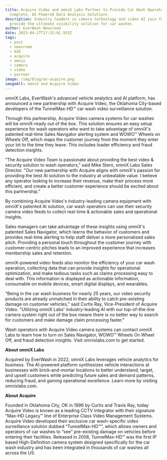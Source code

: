 ```yaml
---
title: Acquire Video and omniX Labs Partner to Provide Car Wash Operators with
  Complete, AI-Powered Data Analysis Solutions
description: Industry leaders in camera technology and video AI join forces to
  provide the ultimate visibility solution for car washes
author: EverWash Newsroom
date: 2023-04-27T17:32:01.933Z
tags:
  - post
  - newsroom
  - b2b
  - acquire
  - omnix
  - camera
  - video
  - partner
image: /img/blog/ox-acquire.png
imageAlt: omniX and Acquire Video
---
```

omniX Labs, EverWash's advanced vehicle analytics and AI platform, has announced a new partnership with Acquire Video, the Oklahoma City-based developers of the TunnelMax-HD™ car wash video surveillance solution.

Through this partnership, Acquire Video camera systems for car washes will be omniX-ready out of the box. This solution ensures an easy setup experience for wash operators who want to take advantage of omniX's patented real-time Sales Navigator alerting system and WOWO™ Wheels on Wheels Off, which maps the customer journey from the moment they enter your lot to the time they leave. This includes loader efficiency and fraud detection insights. 

“The Acquire Video Team is passionate about providing the best video & security solution to wash operators," said Mike Stern, omniX Labs Sales Director. "Our new partnership with Acquire aligns with omniX's passion for providing the best AI solution to the industry at unbeatable value. I believe any operator looking to increase their revenue, make their process more efficient, and create a better customer experience should be excited about this partnership."

By combining Acquire Video's industry-leading camera equipment with omniX's patented AI solution, car wash operators can use their security camera video feeds to collect real-time & actionable sales and operational insights. 

Sales managers can take advantage of these insights using omniX's patented Sales Navigator, which learns the behavior of customers and provides real-time alerting to help staff deliver a more personalized sales pitch. Providing a personal touch throughout the customer journey with customer-centric pitches leads to an improved experience that increases membership sales and retention.

omniX-powered video feeds also monitor the efficiency of your car wash operation, collecting data that can provide insights for operational optimization, and make tedious tasks such as claims processing easy to deal with. This information is displayed as actionable information, consumable on mobile devices, smart digital displays, and wearables.

"Being in the car wash business for nearly 25 years, our video security products are already unmatched in their ability to catch pre-existing damage on customer vehicles," said Curtis Ray, Vice-President of Acquire Video. "Utilizing omniX Labs' industry-leading AI with our top-of-the-line camera system right out of the box means there is no better way to search for customers and make damage claim processing faster."

Wash operators with Acquire Video camera systems can contact omniX Labs to learn how to turn on Sales Navigator, WOWO™ Wheels On Wheel Off, and fraud detection insights. Visit omnixlabs.com to get started.

**About omniX Labs**

Acquired by EverWash in 2022, omniX Labs leverages vehicle analytics for business. The AI-powered platform synthesizes vehicle interactions at businesses with brick-and-mortar locations to better understand, target, and upsell customers while predicting future sales and demand patterns, reducing fraud, and gaining operational excellence. Learn more by visiting omnixlabs.com.

**About Acquire**

Founded in Oklahoma City, OK in 1996 by Curtis and Travis Ray, today Acquire Video is known as a leading CCTV integrator with their signature “Max-HD Legacy™ line of Enterprise Class Video Management Systems. Acquire Video developed their exclusive car wash-specific video surveillance solution dubbed “TunnelMax-HD™”, which allows owners and operators of car washes to “see” pre-existing damage on vehicles before entering their facilities. Released in 2008, TunnelMax-HD™ was the first IP based High-Definition camera system designed specifically for the car wash industry and has been integrated in thousands of car washes all across the US.